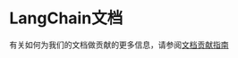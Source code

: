 # LangChain文档

有关如何为我们的文档做贡献的更多信息，请参阅[文档贡献指南](https://python.langchain.com/docs/contributing/how_to/documentation)